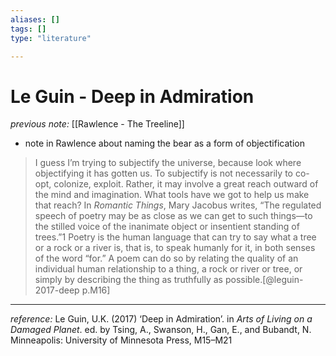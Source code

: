 ```yaml
---
aliases: []
tags: []
type: "literature"

---
```


# Le Guin - Deep in Admiration

_previous note:_ [[Rawlence - The Treeline]]

- note in Rawlence about naming the bear as a form of objectification

> I guess I’m trying to subjectify the universe, because look where objectifying it has gotten us. To subjectify is not necessarily to co-opt, colonize, exploit. Rather, it may involve a great reach outward of the mind and imagination.
> What tools have we got to help us make that reach?
> In _Romantic Things_, Mary Jacobus writes, “The regulated speech of poetry may be as close as we can get to such things—to the stilled voice of the inanimate object or insentient standing of trees.”1
> Poetry is the human language that can try to say what a tree or a rock or a river is, that is, to speak humanly for it, in both senses of the word “for.” A poem can do so by relating the quality of an individual human relationship to a thing, a rock or river or tree, or simply by describing the thing as truthfully as possible.[@leguin-2017-deep p.M16]


---

_reference:_ Le Guin, U.K. (2017) ‘Deep in Admiration’. in _Arts of Living on a Damaged Planet_. ed. by Tsing, A., Swanson, H., Gan, E., and Bubandt, N. Minneapolis: University of Minnesota Press, M15–M21
